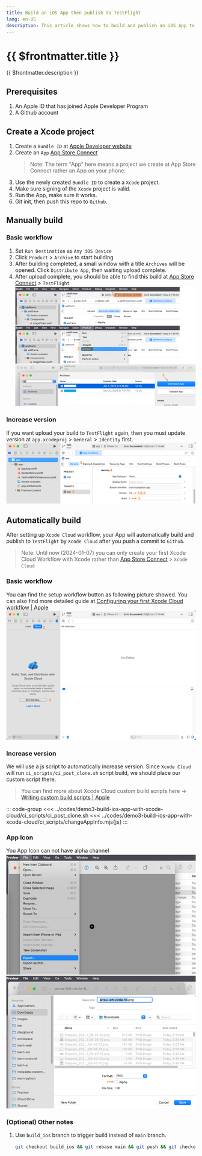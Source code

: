 ```yaml
---
title: Build an iOS App then publish to TestFlight
lang: en-US
description: This article shows how to build and publish an iOS App to TestFlight manually or automatically with Xcode Cloud.
---
```


# {{ $frontmatter.title }}

{{ $frontmatter.description }}

## Prerequisites

1. An Apple ID that has joined Apple Developer Program
2. A Github account

## Create a Xcode project

1. Create a `Bundle ID` at [Apple Developer website](https://developer.apple.com/)
2. Create an `App` [App Store Connect](https://appstoreconnect.apple.com/)
   > Note: The term "App" here means a project we create at App Store Connect rather an App on your phone.
3. Use the newly created `Bundle ID` to create a `Xcode` project.
4. Make sure signing of the `Xcode` project is valid.
5. Run the App, make sure it works.
6. Git init, then push this repo to `Github`.

## Manually build

### Basic workflow

1. Set `Run Destination` as `Any iOS Device`
2. Click `Product` > `Archive` to start building
3. After building completed, a small window with a title `Archives` will be opened. Click `Distribute App`, then waiting upload complete.
4. After upload complete, you should be able to find this build at [App Store Connect](https://appstoreconnect.apple.com/) > `TestFlight`
![picture 0](assets/c93e74cec6f801687d91a2907f97ed58458ff80c932eea1f8e85c15a5f123a5a.png)

### Increase version

If you want upload your build to `TestFlight` again, then you must update version at `app.xcodeproj` > `General` > `Identity` first.
![picture 2](assets/49cec477a2be5af9ecdff5c7b143d88a9d2edb3be1a20948832788bf2e47c950.png)

## Automatically build

After setting up `Xcode Cloud` workflow, your App will automatically build and publish to `TestFlight` by `Xcode Cloud` after you push a commit to `Github`.
> Note: Until now (2024-01-07) you can only create your first Xcode Cloud Workflow with Xcode rather than [App Store Connect](https://appstoreconnect.apple.com/) > `Xcode Cloud`

### Basic workflow

You can find the setup workflow button as following picture showed. You can also find more detailed guide at [Configuring your first Xcode Cloud workflow | Apple](https://developer.apple.com/documentation/xcode/configuring-your-first-xcode-cloud-workflow)
![picture 1](assets/591426f25c434af02884acbdcb8e316b7dcfd44459c6af456c5c5a92c34bd71e.png)

### Increase version

We will use a js script to automatically increase version. Since `Xcode Cloud` will run `ci_scripts/ci_post_clone.sh` script build, we should place our custom script there.
> You can find more about Xcode Cloud custom build scripts here -> [Writing custom build scripts | Apple](https://developer.apple.com/documentation/xcode/writing-custom-build-scripts)

::: code-group
<<< ../codes/demo3-build-ios-app-with-xcode-cloud/ci_scripts/ci_post_clone.sh
<<< ../codes/demo3-build-ios-app-with-xcode-cloud/ci_scripts/changeAppInfo.mjs{js}
:::

### App Icon

You App Icon can not have alpha channel 
![picture 3](assets/273f77a14bf0fb8df431d5e6d77a4bc25bd04ce446f7625738d2e317c7f28b67.png)

### (Optional) Other notes

1. Use `build_ios` branch to trigger build instead of `main` branch.
   ```bash
   git checkout build_ios && git rebase main && git push && git checkout main
   ```
